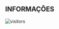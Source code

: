 ## INFORMAÇÕES

![visitors](https://visitor-badge.glitch.me/badge?page_id=Devsgeeknerd.curso-de-desenvolvimento-web-2.0 "Total de Visitas")
